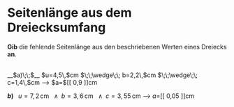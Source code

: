 <!--
version:  0.0.1

language: de


@style
input {
    text-align: center;
}

.flex-container {
    display: flex;
    flex-wrap: wrap;
    align-items: stretch;
    gap: 20px;
}

.flex-child {
    flex: 1;
    min-width: 350px;
    margin-right: 20px;
}

@media (max-width: 400px) {
    .flex-child {
        flex: 100%;
        margin-right: 0;
    }
}
@end

formula: \carry   \textcolor{red}{\scriptsize #1}
formula: \digit   \rlap{\carry{#1}}\phantom{#2}#2
formula: \permil  \text{‰}

import: https://raw.githubusercontent.com/LiaTemplates/Tikz-Jax/main/README.md

script: https://cdn.jsdelivr.net/gh/LiaTemplates/Tikz-Jax@main/dist/index.js


tags: Dreiecke, Länge, Fläche, Umfang, Dezimalzahlen, mittel, niedrig, Angeben

comment: Berechne die unbekannte Seitenlänge aus dem Umfang einer dreieckigen Fläche in Dezimalzahlen.

author: Martin Lommatzsch

-->




# Seitenlänge aus dem Dreiecksumfang


**Gib** die fehlende Seitenlänge aus den beschriebenen Werten eines Dreiecks **an**.

<br>


<section class="flex-container">


<div class="flex-child">
__$a)\;\;$__ $u=4,5\,$cm $\;\;\wedge\;\; b=2,2\,$cm $\;\;\wedge\;\; c=1,4\,$cm
--> $a=$[[  0,9  ]]cm

<br>
</div>

<div class="flex-child">

__$b)\;\;$__ $u=7,2\,$cm $\;\;\wedge\;\; b=3,6\,$cm $\;\;\wedge\;\; c=3,55\,$cm
--> $a=$[[  0,05  ]]cm



</div>

</section>





<br>
<br>
<br>
<br>
<br>